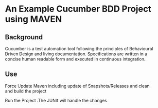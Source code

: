 # An Example  Cucumber BDD Project using MAVEN

## Background

Cucumber is a test automation tool following the principles of Behavioural Driven Design and living documentation. Specifications are written in a concise human readable form and executed in continuous integration. 

## Use
Force Update Maven including update of Snapshots/Releases and clean and build the project

Run the Project .The JUNIt will handle the changes

